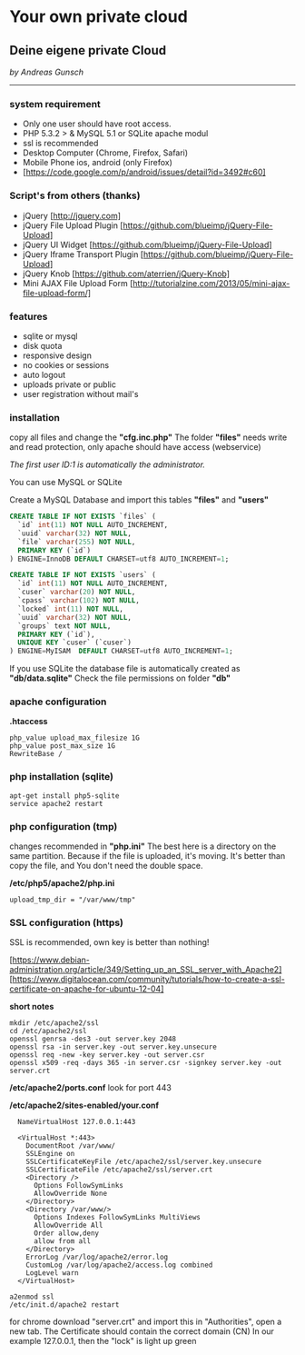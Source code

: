 # Your own private cloud
## Deine eigene private Cloud
*by Andreas Gunsch*

***

### system requirement

* Only one user should have root access.
* PHP 5.3.2 > & MySQL 5.1 or SQLite apache modul
* ssl is recommended
* Desktop Computer (Chrome, Firefox, Safari)
* Mobile Phone ios, android (only Firefox)
* [https://code.google.com/p/android/issues/detail?id=3492#c60]

### Script's from others (thanks)

- jQuery [http://jquery.com]
- jQuery File Upload Plugin [https://github.com/blueimp/jQuery-File-Upload]
- jQuery UI Widget [https://github.com/blueimp/jQuery-File-Upload]
- jQuery Iframe Transport Plugin [https://github.com/blueimp/jQuery-File-Upload]
- jQuery Knob [https://github.com/aterrien/jQuery-Knob]
- Mini AJAX File Upload Form [http://tutorialzine.com/2013/05/mini-ajax-file-upload-form/]

### features

* sqlite or mysql
* disk quota
* responsive design
* no cookies or sessions
* auto logout
* uploads private or public
* user registration without mail's

### installation

copy all files and change the **"cfg.inc.php"**
The folder **"files"** needs write and read protection,
only apache should have access (webservice)

*The first user ID:1 is automatically the administrator.*

You can use MySQL or SQLite

Create a MySQL Database and import this tables **"files"** and **"users"**

```sql
CREATE TABLE IF NOT EXISTS `files` (
  `id` int(11) NOT NULL AUTO_INCREMENT,
  `uuid` varchar(32) NOT NULL,
  `file` varchar(255) NOT NULL,
  PRIMARY KEY (`id`)
) ENGINE=InnoDB DEFAULT CHARSET=utf8 AUTO_INCREMENT=1;

CREATE TABLE IF NOT EXISTS `users` (
  `id` int(11) NOT NULL AUTO_INCREMENT,
  `cuser` varchar(20) NOT NULL,
  `cpass` varchar(102) NOT NULL,
  `locked` int(11) NOT NULL,
  `uuid` varchar(32) NOT NULL,
  `groups` text NOT NULL,
  PRIMARY KEY (`id`),
  UNIQUE KEY `cuser` (`cuser`)
) ENGINE=MyISAM  DEFAULT CHARSET=utf8 AUTO_INCREMENT=1;
```

If you use SQLite the database file is automatically created as **"db/data.sqlite"**
Check the file permissions on folder **"db"**

### apache configuration

**.htaccess**
```
php_value upload_max_filesize 1G
php_value post_max_size 1G
RewriteBase /
```

### php installation (sqlite)
```
apt-get install php5-sqlite
service apache2 restart
```

### php configuration (tmp)

changes recommended in **"php.ini"**
The best here is a directory on the same partition.
Because if the file is uploaded, it's moving.
It's better than copy the file, and You don't need the double space.

**/etc/php5/apache2/php.ini**
```
upload_tmp_dir = "/var/www/tmp"
```

### SSL configuration (https)

SSL is recommended, own key is better than nothing!

[https://www.debian-administration.org/article/349/Setting_up_an_SSL_server_with_Apache2]
[https://www.digitalocean.com/community/tutorials/how-to-create-a-ssl-certificate-on-apache-for-ubuntu-12-04]

**short notes**
```
mkdir /etc/apache2/ssl
cd /etc/apache2/ssl
openssl genrsa -des3 -out server.key 2048
openssl rsa -in server.key -out server.key.unsecure
openssl req -new -key server.key -out server.csr
openssl x509 -req -days 365 -in server.csr -signkey server.key -out server.crt
```

**/etc/apache2/ports.conf**
look for port 443

**/etc/apache2/sites-enabled/your.conf**
```
  NameVirtualHost 127.0.0.1:443

  <VirtualHost *:443>
    DocumentRoot /var/www/
    SSLEngine on
    SSLCertificateKeyFile /etc/apache2/ssl/server.key.unsecure
    SSLCertificateFile /etc/apache2/ssl/server.crt
    <Directory />
      Options FollowSymLinks
      AllowOverride None
    </Directory>
    <Directory /var/www/>
      Options Indexes FollowSymLinks MultiViews
      AllowOverride All
      Order allow,deny
      allow from all
    </Directory>
    ErrorLog /var/log/apache2/error.log
    CustomLog /var/log/apache2/access.log combined
    LogLevel warn
  </VirtualHost>
```
```
a2enmod ssl
/etc/init.d/apache2 restart
```
for chrome download "server.crt" and import this in "Authorities", open a new tab.
The Certificate should contain the correct domain (CN)
In our example 127.0.0.1, then the "lock" is light up green
